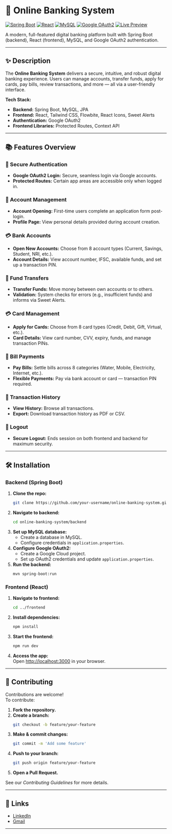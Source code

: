 # 🏦 Online Banking System

[![Spring Boot](https://img.shields.io/badge/Spring%20Boot-Backend-green?logo=springboot&logoColor=white)](https://spring.io/projects/spring-boot)
[![React](https://img.shields.io/badge/React-Frontend-blue?logo=react)](https://react.dev/)
[![MySQL](https://img.shields.io/badge/MySQL-Database-4479A1?logo=mysql&logoColor=white)](https://www.mysql.com/)
[![Google OAuth2](https://img.shields.io/badge/Google%20OAuth2-Authentication-4285F4?logo=google&logoColor=white)](https://developers.google.com/identity/protocols/oauth2)
[![Live Preview](https://img.shields.io/badge/Preview-Live-brightgreen)](https://github.com/Sahilnaik18/Online-Banking-System) <!-- Replace "#" with your preview URL -->


A modern, full-featured digital banking platform built with Spring Boot (backend), React (frontend), MySQL, and Google OAuth2 authentication.

---

## ✨ Description

The **Online Banking System** delivers a secure, intuitive, and robust digital banking experience. Users can manage accounts, transfer funds, apply for cards, pay bills, review transactions, and more — all via a user-friendly interface.

**Tech Stack:**
- **Backend:** Spring Boot, MySQL, JPA
- **Frontend:** React, Tailwind CSS, Flowbite, React Icons, Sweet Alerts
- **Authentication:** Google OAuth2
- **Frontend Libraries:** Protected Routes, Context API

---

## 📚 Features Overview

### 🔐 Secure Authentication
- **Google OAuth2 Login:** Secure, seamless login via Google accounts.
- **Protected Routes:** Certain app areas are accessible only when logged in.

### 🏦 Account Management
- **Account Opening:** First-time users complete an application form post-login.
- **Profile Page:** View personal details provided during account creation.

### 💳 Bank Accounts
- **Open New Accounts:** Choose from 8 account types (Current, Savings, Student, NRI, etc.).
- **Account Details:** View account number, IFSC, available funds, and set up a transaction PIN.

### 💸 Fund Transfers
- **Transfer Funds:** Move money between own accounts or to others.
- **Validation:** System checks for errors (e.g., insufficient funds) and informs via Sweet Alerts.

### 💳 Card Management
- **Apply for Cards:** Choose from 8 card types (Credit, Debit, Gift, Virtual, etc.).
- **Card Details:** View card number, CVV, expiry, funds, and manage transaction PINs.

### 🧾 Bill Payments
- **Pay Bills:** Settle bills across 8 categories (Water, Mobile, Electricity, Internet, etc.).
- **Flexible Payments:** Pay via bank account or card — transaction PIN required.

### 📜 Transaction History
- **View History:** Browse all transactions.
- **Export:** Download transaction history as PDF or CSV.

### 🔐 Logout
- **Secure Logout:** Ends session on both frontend and backend for maximum security.

---

## 🛠️ Installation

### Backend (Spring Boot)
1. **Clone the repo:**
   ```bash
   git clone https://github.com/your-username/online-banking-system.git
   ```
2. **Navigate to backend:**
   ```bash
   cd online-banking-system/backend
   ```
3. **Set up MySQL database:**  
   - Create a database in MySQL.
   - Configure credentials in `application.properties`.
4. **Configure Google OAuth2:**  
   - Create a Google Cloud project.
   - Set up OAuth2 credentials and update `application.properties`.
5. **Run the backend:**
   ```bash
   mvn spring-boot:run
   ```

### Frontend (React)
1. **Navigate to frontend:**
   ```bash
   cd ../frontend
   ```
2. **Install dependencies:**
   ```bash
   npm install
   ```
3. **Start the frontend:**
   ```bash
   npm run dev
   ```
4. **Access the app:**  
   Open [http://localhost:3000](http://localhost:3000) in your browser.

---

## 🧩 Contributing

Contributions are welcome!  
To contribute:

1. **Fork the repository.**
2. **Create a branch:**
   ```bash
   git checkout -b feature/your-feature
   ```
3. **Make & commit changes:**
   ```bash
   git commit -m 'Add some feature'
   ```
4. **Push to your branch:**
   ```bash
   git push origin feature/your-feature
   ```
5. **Open a Pull Request.**

See our _Contributing Guidelines_ for more details.

---

## 🔗 Links

- [LinkedIn](https://www.linkedin.com/)  
- [Gmail](mailto:your-email@gmail.com)

---
